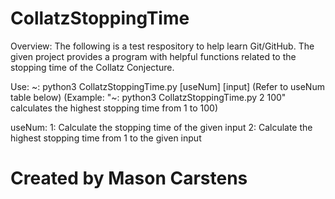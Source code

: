 # CollatzStoppingTime
Overview:
The following is a test respository to help learn Git/GitHub. The given project provides a program with helpful functions related to the stopping time of the Collatz Conjecture.

Use:
 ~: python3 CollatzStoppingTime.py [useNum] [input]
 (Refer to useNum table below)
 (Example: "~: python3 CollatzStoppingTime.py 2 100" calculates the highest stopping time from 1 to 100)

 useNum:
 1: Calculate the stopping time of the given input
 2: Calculate the highest stopping time from 1 to the given input

 # Created by Mason Carstens
